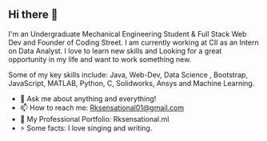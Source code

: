 ## Hi there 👋
I'm an Undergraduate Mechanical Engineering Student & Full Stack Web Dev and Founder of Coding Street. I am currently working at CII as an Intern on Data Analyst. I love to learn new skills and Looking for a great opportunity in my life and want to work something new.

Some of my key skills include: Java, Web-Dev, Data Science , Bootstrap, JavaScript, MATLAB, Python, C, Solidworks, Ansys and Machine Learning.

- 💬 Ask me about anything and everything! 
- 📫 How to reach me: Rksensational01@gmail.com 
- 🎉 My Professional Portfolio: Rksensational.ml 
- ⚡ Some facts: I love singing and writing.

